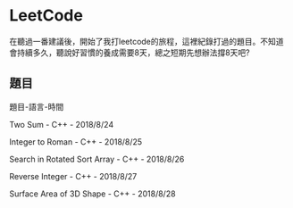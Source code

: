 # LeetCode
在聽過一番建議後，開始了我打leetcode的旅程，這裡紀錄打過的題目。不知道會持續多久，聽說好習慣的養成需要8天，總之短期先想辦法撐8天吧?

## 題目
題目-語言-時間

Two Sum - C++ - 2018/8/24

Integer to Roman - C++ - 2018/8/25

Search in Rotated Sort Array - C++ - 2018/8/26

Reverse Integer - C++ - 2018/8/27

Surface Area of 3D Shape - C++ - 2018/8/28
